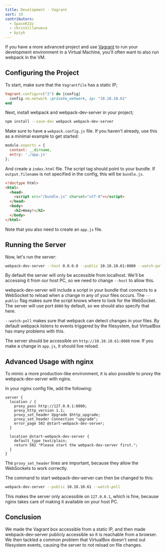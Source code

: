 ```yaml
---
title: Development - Vagrant
sort: 19
contributors:
  - SpaceK33z
  - chrisVillanueva
  - byzyk
---
```


If you have a more advanced project and use [Vagrant](https://www.vagrantup.com/) to run your development environment in a Virtual Machine, you'll often want to also run webpack in the VM.

## Configuring the Project

To start, make sure that the `Vagrantfile` has a static IP;

```ruby
Vagrant.configure("2") do |config|
  config.vm.network :private_network, ip: "10.10.10.61"
end
```

Next, install webpack and webpack-dev-server in your project;

```bash
npm install --save-dev webpack webpack-dev-server
```

Make sure to have a `webpack.config.js` file. If you haven't already, use this as a minimal example to get started:

```js
module.exports = {
  context: __dirname,
  entry: './app.js'
};
```

And create a `index.html` file. The script tag should point to your bundle. If `output.filename` is not specified in the config, this will be `bundle.js`.

```html
<!doctype html>
<html>
  <head>
    <script src="/bundle.js" charset="utf-8"></script>
  </head>
  <body>
    <h2>Heey!</h2>
  </body>
</html>
```

Note that you also need to create an `app.js` file.

## Running the Server

Now, let's run the server:

```bash
webpack-dev-server --host 0.0.0.0 --public 10.10.10.61:8080 --watch-poll
```

By default the server will only be accessible from localhost. We'll be accessing it from our host PC, so we need to change `--host` to allow this.

webpack-dev-server will include a script in your bundle that connects to a WebSocket to reload when a change in any of your files occurs.
The `--public` flag makes sure the script knows where to look for the WebSocket. The server will use port `8080` by default, so we should also specify that here.

`--watch-poll` makes sure that webpack can detect changes in your files. By default webpack listens to events triggered by the filesystem, but VirtualBox has many problems with this.

The server should be accessible on `http://10.10.10.61:8080` now. If you make a change in `app.js`, it should live reload.

## Advanced Usage with nginx

To mimic a more production-like environment, it is also possible to proxy the webpack-dev-server with nginx.

In your nginx config file, add the following:

```nginx
server {
  location / {
    proxy_pass http://127.0.0.1:8080;
    proxy_http_version 1.1;
    proxy_set_header Upgrade $http_upgrade;
    proxy_set_header Connection "upgrade";
    error_page 502 @start-webpack-dev-server;
  }

  location @start-webpack-dev-server {
    default_type text/plain;
    return 502 "Please start the webpack-dev-server first.";
  }
}
```

The `proxy_set_header` lines are important, because they allow the WebSockets to work correctly.

The command to start webpack-dev-server can then be changed to this:

```bash
webpack-dev-server --public 10.10.10.61 --watch-poll
```

This makes the server only accessible on `127.0.0.1`, which is fine, because nginx takes care of making it available on your host PC.

## Conclusion

We made the Vagrant box accessible from a static IP, and then made webpack-dev-server publicly accessible so it is reachable from a browser. We then tackled a common problem that VirtualBox doesn't send out filesystem events, causing the server to not reload on file changes.

